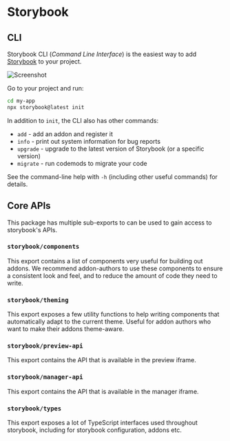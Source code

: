 # Storybook

## CLI

Storybook CLI (_Command Line Interface_) is the easiest way to add [Storybook](https://github.com/storybookjs/storybook) to your project.

![Screenshot](docs/getstorybook.png)

Go to your project and run:

```sh
cd my-app
npx storybook@latest init
```

In addition to `init`, the CLI also has other commands:

- `add` - add an addon and register it
- `info` - print out system information for bug reports
- `upgrade` - upgrade to the latest version of Storybook (or a specific version)
- `migrate` - run codemods to migrate your code

See the command-line help with `-h` (including other useful commands) for details.

## Core APIs

This package has multiple sub-exports to can be used to gain access to storybook's APIs.

### `storybook/components`

This export contains a list of components very useful for building out addons.
We recommend addon-authors to use these components to ensure a consistent look and feel, and to reduce the amount of code they need to write.

### `storybook/theming`

This export exposes a few utility functions to help writing components that automatically adapt to the current theme.
Useful for addon authors who want to make their addons theme-aware.

### `storybook/preview-api`

This export contains the API that is available in the preview iframe.

### `storybook/manager-api`

This export contains the API that is available in the manager iframe.

### `storybook/types`

This export exposes a lot of TypeScript interfaces used throughout storybook, including for storybook configuration, addons etc.
